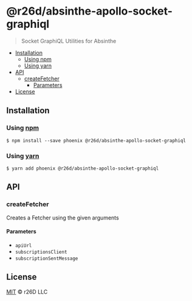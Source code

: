 # @r26d/absinthe-apollo-socket-graphiql

> Socket GraphiQL Utilities for Absinthe

<!-- START doctoc generated TOC please keep comment here to allow auto update -->
<!-- DON'T EDIT THIS SECTION, INSTEAD RE-RUN doctoc TO UPDATE -->
<!-- END doctoc -->

- [Installation](#installation)
  - [Using npm](#using-npm)
  - [Using yarn](#using-yarn)
- [API](#api)
  - [createFetcher](#createfetcher)
    - [Parameters](#parameters)
- [License](#license)

<!-- END doctoc generated TOC please keep comment here to allow auto update -->

## Installation

### Using [npm](https://docs.npmjs.com/cli/npm)

    $ npm install --save phoenix @r26d/absinthe-apollo-socket-graphiql

### Using [yarn](https://yarnpkg.com)

    $ yarn add phoenix @r26d/absinthe-apollo-socket-graphiql

## API

<!-- Generated by documentation.js. Update this documentation by updating the source code. -->

### createFetcher

Creates a Fetcher using the given arguments

#### Parameters

-   `apiUrl`  
-   `subscriptionsClient`  
-   `subscriptionSentMessage`  

## License

[MIT](LICENSE.txt) :copyright:  r26D LLC
